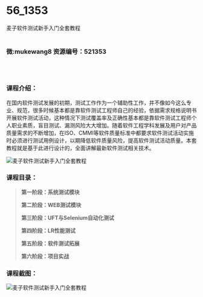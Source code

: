 # 56_1353
麦子软件测试新手入门全套教程
<br/></br>
<h3>微:mukewang8 资源编号：521353</h3>
<br/></br>
<h3>课程介绍：</h3>
<p>在国内<a title="查看与 软件测试 相关的文章" target="_blank">软件测试</a>发展的初期，测试工作作为一个辅助性工作，并不像如今这么专业、规范，很多时候基本都是靠<a title="查看与 软件测试 相关的文章" target="_blank">软件测试</a>工程师自己的经验，依据需求规格说明书开展软件测试活动，这种情况下测试覆盖率及正确性基本都是靠软件测试工程师个人职业素质，盲目测试、漏测风险大大增加。随着软件工程学科发展及用户对产品质量需求的不断增加，在ISO、CMMI等软件质量标准中都要求软件测试活动实施时必须进行测试用例设计，以期降低软件质量风险，提高软件测试活动质量。本套教程就是基于此进行设计的，全面讲解最新软件测试相关技术。</p>
<p><img src="https://www.ko996.com/wp-content/uploads/img/2018/03/2-140-300x117.png" alt="麦子软件测试新手入门全套教程"></p>
<div class="info-desc">
<h3>课程目录：</h3>
<blockquote><p><strong>第一阶段：系统测试模块</strong></p>
<p><strong>第二阶段：WEB测试模块</strong></p>
<p><strong>第三阶段：UFT与Selenium自动化测试</strong></p>
<p><strong>第四阶段：LR性能测试</strong></p>
<p><strong>第五阶段：软件测试拓展</strong></p>
<p><strong>第六阶段：项目实战</strong></p></blockquote>
<div></div>
<h3>课程截图：</h3>
<p><img src="https://www.ko996.com/wp-content/uploads/img/2018/03/3-142-300x184.png" alt="麦子软件测试新手入门全套教程"></p>


			
</div>

